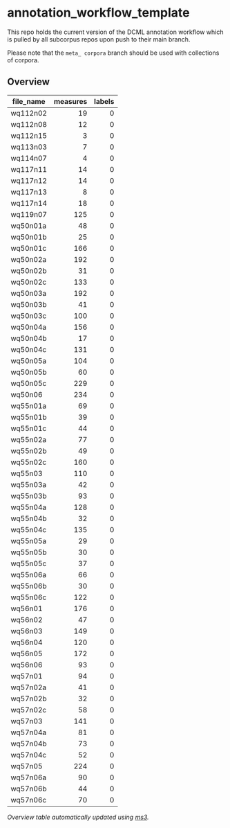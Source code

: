 # annotation_workflow_template

This repo holds the current version of the DCML annotation workflow which is pulled by all subcorpus repos upon push to their main branch. 

Please note that the `meta_ corpora` branch should be used with collections of corpora.


## Overview
|file_name|measures|labels|
|---------|-------:|-----:|
|wq112n02 |      19|     0|
|wq112n08 |      12|     0|
|wq112n15 |       3|     0|
|wq113n03 |       7|     0|
|wq114n07 |       4|     0|
|wq117n11 |      14|     0|
|wq117n12 |      14|     0|
|wq117n13 |       8|     0|
|wq117n14 |      18|     0|
|wq119n07 |     125|     0|
|wq50n01a |      48|     0|
|wq50n01b |      25|     0|
|wq50n01c |     166|     0|
|wq50n02a |     192|     0|
|wq50n02b |      31|     0|
|wq50n02c |     133|     0|
|wq50n03a |     192|     0|
|wq50n03b |      41|     0|
|wq50n03c |     100|     0|
|wq50n04a |     156|     0|
|wq50n04b |      17|     0|
|wq50n04c |     131|     0|
|wq50n05a |     104|     0|
|wq50n05b |      60|     0|
|wq50n05c |     229|     0|
|wq50n06  |     234|     0|
|wq55n01a |      69|     0|
|wq55n01b |      39|     0|
|wq55n01c |      44|     0|
|wq55n02a |      77|     0|
|wq55n02b |      49|     0|
|wq55n02c |     160|     0|
|wq55n03  |     110|     0|
|wq55n03a |      42|     0|
|wq55n03b |      93|     0|
|wq55n04a |     128|     0|
|wq55n04b |      32|     0|
|wq55n04c |     135|     0|
|wq55n05a |      29|     0|
|wq55n05b |      30|     0|
|wq55n05c |      37|     0|
|wq55n06a |      66|     0|
|wq55n06b |      30|     0|
|wq55n06c |     122|     0|
|wq56n01  |     176|     0|
|wq56n02  |      47|     0|
|wq56n03  |     149|     0|
|wq56n04  |     120|     0|
|wq56n05  |     172|     0|
|wq56n06  |      93|     0|
|wq57n01  |      94|     0|
|wq57n02a |      41|     0|
|wq57n02b |      32|     0|
|wq57n02c |      58|     0|
|wq57n03  |     141|     0|
|wq57n04a |      81|     0|
|wq57n04b |      73|     0|
|wq57n04c |      52|     0|
|wq57n05  |     224|     0|
|wq57n06a |      90|     0|
|wq57n06b |      44|     0|
|wq57n06c |      70|     0|


*Overview table automatically updated using [ms3](https://johentsch.github.io/ms3/).*

